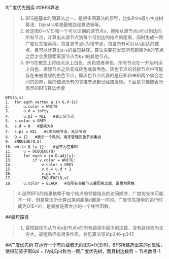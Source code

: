 #广度优先搜索
##BFS算法
>1. BFS是基本的图算法之一，是很多图算法的原型，比如Prim最小生成树算法、Dijkstra单源最短路径算法等等。
>2. 给定图G=(V,E)和一个可以识别的源节点s，搜索从源节点s可以到达的所有节点，计算出从源节点到每个可到达的结点的距离，同时生成一颗广度优先搜索树，包含源节点s为根节点，包含所有可以从s到达的结点，且可以计算出s-v的最短路径。算法需要在发现所有距离为k的节点之后才会发现距离源节点为k+1的其他节点。
>3. BFS在概念上将结点涂上白色，灰色或者黑色，所有节点在一开始均涂上白色，发现节点之后变成灰色或者黑色。灰色节点的邻接节点中可能存在未被发现的白色节点，即灰色节点代表的是已知和未知两个集合之间的边界，黑的结点所有的邻接节点都已经被发现。下面是邻接链表所表示的BFS算法步骤

```
BFS(G,s)
1.	for each vertex u in G.V-{s}
2.		u.color = WHITE
3.		u.d = infty
4.		u.pi = NIL   #表示父节点
5.	s.color = GREY
6.	s.d = 0   #距离为0
7.	s.pi = NIL   #s即为根节点，无父节点
8.	Q = {}   #表示一个队列，用来管理灰色节点集合
9.	ENQUEUE(Q,S)
10.	while Q != {}:   #当不为空集时
11.		u = DEQUEUE(Q)
12.		for each v in D.adj[u]:
13.			if v.color = WHITE:
14.				v.color = GREY
15.				v.d = u.d + 1
16.				v.pi = u
17.				ENQUEUE(Q,v)
18.		u.color = BLACK   #当所有邻接节点遍历完之后，设置为黑色
```
>4.虽然BFS的结果依赖于每个结点的邻接结点的访问顺序，广度优先树可能不一样，但是算法所计算出来的距离d都是一样的。广度优先搜索的运行时间为O(E+V)，是邻接链表大小的一个线性函数。

##最短路径
>1. 最短路径为从节点s到节点v的所有路径中最少的边数，没有路径则为无穷大。最短路径有很多性质，参见算法导论p346-p347.

##广度优先树
在运行一个有向或者无向图G=(V,E)时，BFS所建造出来的pi属性，使得前驱子图Gpi = (Vpi,Epi)称为一颗广度优先树，而且树边数目 = 节点数目-1